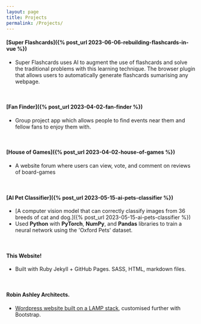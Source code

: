 ```yaml
---
layout: page
title: Projects
permalink: /Projects/
---
```



#### [Super Flashcards]({% post_url 2023-06-06-rebuilding-flashcards-in-vue %})
- Super Flashcards uses AI to augment the use of flashcards and solve the traditional problems with this learning technique. The browser plugin that allows users to automatically generate flashcards sumarising any webpage.

<br>

#### [Fan Finder]({% post_url 2023-04-02-fan-finder %})
- Group project app which allows people to find events near them and fellow fans to enjoy them with.


<br>

#### [House of Games]({% post_url 2023-04-02-house-of-games %})

- A website forum where users can view, vote, and comment on reviews of board-games

<br>

#### [AI Pet Classifier]({% post_url 2023-05-15-ai-pets-classifier %})
- [A computer vision model that can correctly classify images from 36 breeds of cat and dog.]({% post_url 2023-05-15-ai-pets-classifier %})
- Used **Python** with **PyTorch**, **NumPy**, and **Pandas** libraries to train a neural network using the 'Oxford Pets' dataset.

<br>

#### This Website!
- Built with Ruby Jekyll + GitHub Pages. SASS, HTML, markdown files.

<br>

#### Robin Ashley Architects.
- [Wordpress website built on a LAMP stack](http://raarchitects.co.uk/), customised further with Bootstrap.

<br>

